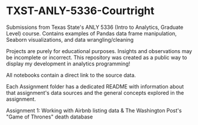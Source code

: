 # TXST-ANLY-5336-Courtright
Submissions from Texas State's ANLY 5336 (Intro to Analytics, Graduate Level) course.
Contains examples of Pandas data frame manipulation, Seaborn visualizations, and data wrangling/cleaning

Projects are purely for educational purposes. Insights and observations may be incomplete or incorrect.
This repository was created as a public way to display my development in analytics programming!

All notebooks contain a direct link to the source data.

Each Assignment folder has a dedicated README with information about that assignment's data sources and the general concepts explored in the assignment.

Assignment 1: Working with Airbnb listing data & The Washington Post's "Game of Thrones" death database
